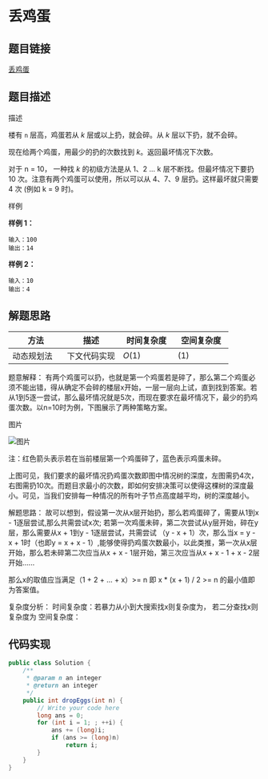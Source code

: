 
#  丢鸡蛋

## 题目链接

[丢鸡蛋](https://www.lintcode.com/problem/254/?_from=collection&fromId=161)

## 题目描述

描述

楼有 `n` 层高，鸡蛋若从 *k* 层或以上扔，就会碎。从 *k* 层以下扔，就不会碎。

现在给两个鸡蛋，用最少的扔的次数找到 *k*。返回最坏情况下次数。

对于 n = 10， 一种找 *k* 的初级方法是从 1、2 ... k 层不断找。但最坏情况下要扔 10 次。注意有两个鸡蛋可以使用，所以可以从 4、7、9 层扔。这样最坏就只需要 4 次 (例如 k = 9 时)。

样例

**样例 1：**

```
输入：100
输出：14
```

**样例 2：**

```
输入：10
输出：4
```

## 解题思路

| <div style="width:70pt">方法</div>  |描述 |<div style="width:70pt">时间复杂度</div> |<div style="width:70pt">空间复杂度</div>|
|---|---|---|---|
|  动态规划法 | 下文代码实现  | $O(1)$|$(1)$|

题意解释：
有两个鸡蛋可以扔，也就是第一个鸡蛋若是碎了，那么第二个鸡蛋必须不能出错，得从确定不会碎的楼层x开始，一层一层向上试，直到找到答案。若从1到5逐一尝试，那么最坏情况就是5次，而现在要求在最坏情况下，最少的扔鸡蛋次数。以n=10时为例，下图展示了两种策略方案。

图片

![图片](https://media-test.jiuzhang.com/media/markdown/images/6/3/9ebacde4-a585-11ea-a3cf-0242c0a8b005.jpg)

注：红色箭头表示若在当前楼层第一个鸡蛋碎了，蓝色表示鸡蛋未碎。

上图可见，我们要求的最坏情况扔鸡蛋次数即图中情况树的深度，左图需扔4次，右图需扔10次。而题目求最小的次数，即如何安排决策可以使得这棵树的深度最小。可见，当我们安排每一种情况的所有叶子节点高度越平均，树的深度越小。

解题思路：
故可以想到，假设第一次从x层开始扔，那么若鸡蛋碎了，需要从1到x - 1逐层尝试,那么共需尝试x次; 若第一次鸡蛋未碎，第二次尝试从y层开始，碎在y层，那么需要从x + 1到y - 1逐层尝试，共需尝试 （y - x + 1）次，那么当x = y - x + 1时（也即y = x + x - 1）,能够使得扔鸡蛋次数最小，以此类推，第一次从x层开始，那么若未碎第二次应当从x + x - 1层开始，第三次应当从x + x - 1 + x - 2层开始......

那么x的取值应当满足（1 + 2 + ... + x）>= n 即 x * (x + 1) / 2 >= n 的最小值即为答案值。

复杂度分析：
时间复杂度：若暴力从小到大搜索找x则复杂度为， 若二分查找x则复杂度为
空间复杂度：




## 代码实现

```java
public class Solution {
    /**
     * @param n an integer
     * @return an integer
     */
    public int dropEggs(int n) {
        // Write your code here
        long ans = 0;
        for (int i = 1; ; ++i) {
            ans += (long)i;
            if (ans >= (long)n)
                return i;
        }
    }
}
```